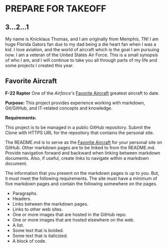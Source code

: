 <!DOCTYPE html>
<html>
<body>
<h1> PREPARE FOR TAKEOFF</h1>
<h2> 3...2...1 </h2>
<p>My name is Knicklaus Thomas, and I am originally from Memphis, TN! I am huge Florida Gators fan due to my dad being a die heart fan when I was a kid. I love aviation, and the world of aircraft which is the goal I am pursuing now. I am a veteran of the United States Air Force. This is a small synopsis of who I am, and I will continue to take you all through parts of my life and some projects I created this year. </p>
</body>
</html>

## Favorite Aircraft

**F-22 Raptor** One of the *Airforce's* [Favorite Aircraft](https://en.wikipedia.org/wiki/Lockheed_Martin_F-22_Raptor) greatest aircraft to date. 

**Purpose:** This project provides experience working with markdown, Git/GitHub, and IT-related concepts and knowledge.

**Requirements:**

This project is to be managed in a public GitHub repository. Submit the Clone with HTTPS URL for the repository that contains the personal site.

The README.md is to serve as the [Favorite Aircraft](https://en.wikipedia.org/wiki/Lockheed_Martin_F-22_Raptor) for your personal site on GitHub. Other markdown pages are to be linked to from the README.md. Provide navigation forward and backward when linking between markdown documents. Also, if useful, create links to navigate within a markdown document.

The information that you present on the markdown pages is up to you. But, it must meet the following requirements. The site must have a minimum of five markdown pages and contain the following somewhere on the pages.

* Paragraphs.
* Headers.
* Links between the markdown pages.
* Links to other web sites.
* One or more images that are hosted in the GitHub repo.
* One or more images that are hosted elsewhere on the web.
* A list.
* Some text that is bolded.
* Some text that is italicized.
* A block of code.
